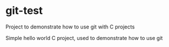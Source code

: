 # git-test
Project to demonstrate how to use git with C projects

Simple hello world C project, used to demonstrate how to use git
